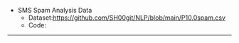 - SMS Spam Analysis Data
  - Dataset:https://github.com/SH00git/NLP/blob/main/P10.0spam.csv
  - Code:
- --  
